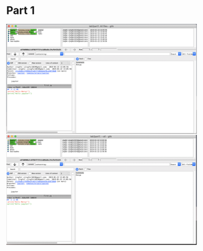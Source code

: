 # Part 1
![Alt text](/labs/lab2/resource/gitk.png?raw=true "Title")
![Alt text](/labs/lab2/resource/gitkall.png?raw=true "Title")